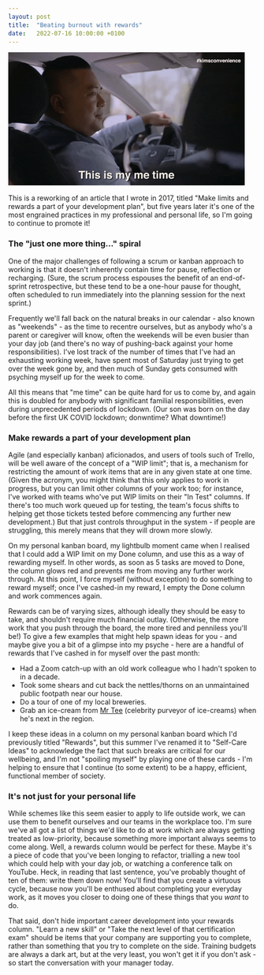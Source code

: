 ```yaml
---
layout: post
title:  "Beating burnout with rewards"
date:   2022-07-16 10:00:00 +0100
---
```


![Kim's Convenience - This is my me time.](/assets/img/my-me-time.gif)

This is a reworking of an article that I wrote in 2017, titled "Make limits and rewards a part of your development plan", but five years later it's one of the most engrained practices in my professional and personal life, so I'm going to continue to promote it!

### The "just one more thing..." spiral

One of the major challenges of following a scrum or kanban approach to working is that it doesn't inherently contain time for pause, reflection or recharging. (Sure, the scrum process espouses the benefit of an end-of-sprint retrospective, but these tend to be a one-hour pause for thought, often scheduled to run immediately into the planning session for the next sprint.)

Frequently we'll fall back on the natural breaks in our calendar - also known as "weekends" - as the time to recentre ourselves, but as anybody who's a parent or caregiver will know, often the weekends will be even busier than your day job (and there's no way of pushing-back against your home responsibilities). I've lost track of the number of times that I've had an exhausting working week, have spent most of Saturday just trying to get over the week gone by, and then much of Sunday gets consumed with psyching myself up for the week to come.

All this means that "me time" can be quite hard for us to come by, and again this is doubled for anybody with significant familial responsibilities, even during unprecedented periods of lockdown. (Our son was born on the day before the first UK COVID lockdown; donwntime? What downtime!)

### Make rewards a part of your development plan

Agile (and especially kanban) aficionados, and users of tools such of Trello, will be well aware of the concept of a "WIP limit"; that is, a mechanism for restricting the amount of work items that are in any given state at one time. (Given the acronym, you might think that this only applies to work in progress, but you can limit other columns of your work too; for instance, I've worked with teams who've put WIP limits on their "In Test" columns. If there's too much work queued up for testing, the team's focus shifts to helping get those tickets tested before commencing any further new development.) But that just controls throughput in the system - if people are struggling, this merely means that they will drown more slowly.

On my personal kanban board, my lightbulb moment came when I realised that I could add a WIP limit on my Done column, and use this as a way of rewarding myself. In other words, as soon as 5 tasks are moved to Done, the column glows red and prevents me from moving any further work through. At this point, I force myself (without exception) to do something to reward myself; once I've cashed-in my reward, I empty the Done column and work commences again.

Rewards can be of varying sizes, although ideally they should be easy to take, and shouldn't require much financial outlay. (Otherwise, the more work that you push through the board, the more tired and penniless you'll be!) To give a few examples that might help spawn ideas for you - and maybe give you a bit of a glimpse into my psyche - here are a handful of rewards that I've cashed in for myself over the past month:

* Had a Zoom catch-up with an old work colleague who I hadn't spoken to in a decade.
* Took some shears and cut back the nettles/thorns on an unmaintained public footpath near our house.
* Do a tour of one of my local breweries.
* Grab an ice-cream from [Mr Tee](https://www.instagram.com/mrtee_official) (celebrity purveyor of ice-creams) when he's next in the region.

I keep these ideas in a column on my personal kanban board which I'd previously titled "Rewards", but this summer I've renamed it to "Self-Care Ideas" to acknowledge the fact that such breaks are critical for our wellbeing, and I'm not "spoiling myself" by playing one of these cards - I'm helping to ensure that I continue (to some extent) to be a happy, efficient, functional member of society. 

### It's not just for your personal life

While schemes like this seem easier to apply to life outside work, we can use them to benefit ourselves and our teams in the workplace too. I'm sure we've all got a list of things we'd like to do at work which are always getting treated as low-priority, because something more important always seems to come along. Well, a rewards column would be perfect for these. Maybe it's a piece of code that you've been longing to refactor, trialling a new tool which could help with your day job, or watching a conference talk on YouTube. Heck, in reading that last sentence, you've probably thought of ten of them: write them down now! You'll find that you create a virtuous cycle, because now you'll be enthused about completing your everyday work, as it moves you closer to doing one of these things that you _want_ to do.

That said, don't hide important career development into your rewards column. "Learn a new skill" or "Take the next level of that certification exam" should be items that your company are supporting you to complete, rather than something that you try to complete on the side. Training budgets are always a dark art, but at the very least, you won't get it if you don't ask - so start the conversation with your manager today.
